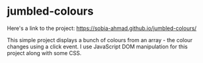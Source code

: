 # jumbled-colours

Here's a link to the project: https://sobia-ahmad.github.io/jumbled-colours/

This simple project displays a bunch of colours from an array - the colour changes using a click event. I use JavaScript DOM manipulation for this project along with some CSS.
